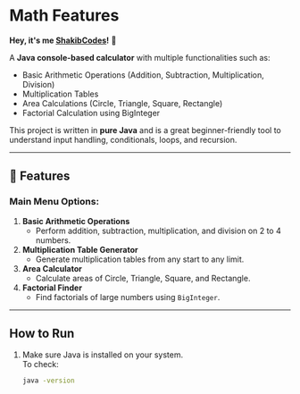 #  Math Features

**Hey, it's me [ShakibCodes](https://github.com/ShakibCodes)!** 👋  

A **Java console-based calculator** with multiple functionalities such as:
- Basic Arithmetic Operations (Addition, Subtraction, Multiplication, Division)
- Multiplication Tables
- Area Calculations (Circle, Triangle, Square, Rectangle)
- Factorial Calculation using BigInteger

This project is written in **pure Java** and is a great beginner-friendly tool to understand input handling, conditionals, loops, and recursion.

---

## 🚀 Features

###  Main Menu Options:
1. **Basic Arithmetic Operations**  
   - Perform addition, subtraction, multiplication, and division on 2 to 4 numbers.
2. **Multiplication Table Generator**  
   - Generate multiplication tables from any start to any limit.
3. **Area Calculator**  
   - Calculate areas of Circle, Triangle, Square, and Rectangle.
4. **Factorial Finder**  
   - Find factorials of large numbers using `BigInteger`.

---

##  How to Run

1. Make sure Java is installed on your system.  
   To check:
   ```bash
   java -version
